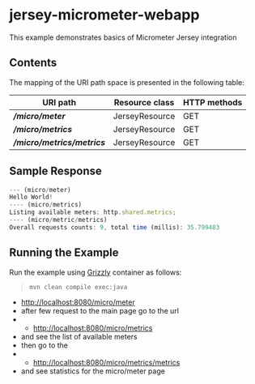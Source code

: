 [//]: # " Copyright (c) 2023 Oracle and/or its affiliates. All rights reserved. "
[//]: # "  "
[//]: # " This program and the accompanying materials are made available under the "
[//]: # " terms of the Eclipse Public License v. 2.0, which is available at "
[//]: # " http://www.eclipse.org/legal/epl-2.0. "
[//]: # "  "
[//]: # " This Source Code may also be made available under the following Secondary "
[//]: # " Licenses when the conditions for such availability set forth in the "
[//]: # " Eclipse Public License v. 2.0 are satisfied: GNU General Public License, "
[//]: # " version 2 with the GNU Classpath Exception, which is available at "
[//]: # " https://www.gnu.org/software/classpath/license.html. "
[//]: # "  "
[//]: # " SPDX-License-Identifier: EPL-2.0 OR GPL-2.0 WITH Classpath-exception-2.0 "

jersey-micrometer-webapp
==========================================================

This example demonstrates basics of Micrometer Jersey integration

Contents
--------

The mapping of the URI path space is presented in the following table:

URI path                                   | Resource class            | HTTP methods
------------------------------------------ | ------------------------- | --------------
**_/micro/meter_**                            | JerseyResource            | GET
**_/micro/metrics_**                            | JerseyResource            | GET
**_/micro/metrics/metrics_**                            | JerseyResource            | GET

Sample Response
---------------

```javascript
--- (micro/meter)
Hello World!
---- (micro/metrics)   
Listing available meters: http.shared.metrics;
---- (micro/metric/metrics)
Overall requests counts: 9, total time (millis): 35.799483
```


Running the Example
-------------------

Run the example using [Grizzly](https://javaee.github.io/grizzly/) container as follows:

>     mvn clean compile exec:java

- <http://localhost:8080/micro/meter>
- after few request to the main page go to the url
- - <http://localhost:8080/micro/metrics>
- and see the list of available meters
- then go to the 
- - <http://localhost:8080/micro/metrics/metrics>
- and see statistics for the micro/meter page